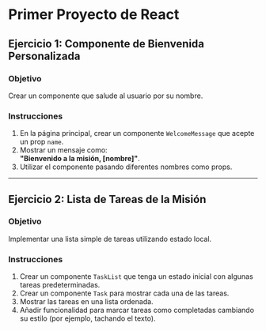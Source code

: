 # Primer Proyecto de React

## Ejercicio 1: Componente de Bienvenida Personalizada

### Objetivo
Crear un componente que salude al usuario por su nombre.

### Instrucciones
1. En la página principal, crear un componente `WelcomeMessage` que acepte un prop `name`.
2. Mostrar un mensaje como:  
   **"Bienvenido a la misión, [nombre]"**.
3. Utilizar el componente pasando diferentes nombres como props.

---

## Ejercicio 2: Lista de Tareas de la Misión

### Objetivo
Implementar una lista simple de tareas utilizando estado local.

### Instrucciones
1. Crear un componente `TaskList` que tenga un estado inicial con algunas tareas predeterminadas.
2. Crear un componente `Task` para mostrar cada una de las tareas.
3. Mostrar las tareas en una lista ordenada.
4. Añadir funcionalidad para marcar tareas como completadas cambiando su estilo (por ejemplo, tachando el texto).
